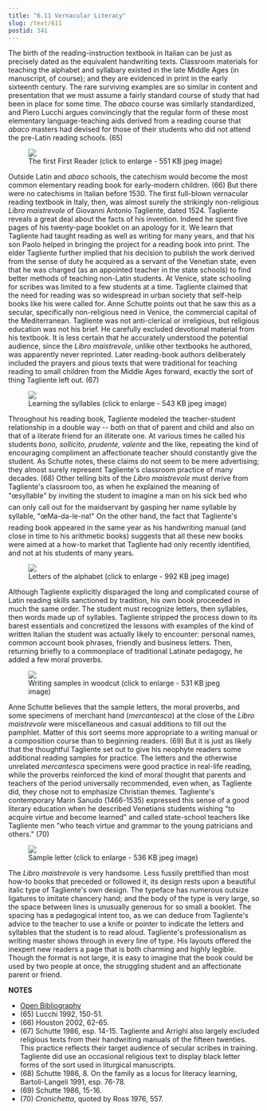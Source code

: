 ```yaml
---
title: "6.11 Vernacular Literacy"
slug: /text/611
postid: 341
---
```

The birth of the reading-instruction textbook in Italian can be just as precisely dated as the equivalent handwriting texts. Classroom materials for teaching the alphabet and syllabary existed in the late Middle Ages (in manuscript, of course); and they are evidenced in print in the early sixteenth century. The rare surviving examples are so similar in content and presentation that we must assume a fairly standard course of study that had been in place for some time. The *abaco* course was similarly standardized, and Piero Lucchi argues convincingly that the regular form of these most elementary language-teaching aids derived from a reading course that *abaco* masters had devised for those of their students who did not attend the pre-Latin reading schools. (65)


<figure class="mkdn-figure">
    <div onClick="createLightbox('/images_full//6.00_Chapter_Six/HFS_019.01.jpg')" data="/images_full/0.00_Introduction/Wing-ZP-535.D175Negrotitle.jpg" class="mkdn-image-link" id="lbimage">
    <img class="mkdn-image" src="/images_full//6.00_Chapter_Six/HFS_019.01.jpg" />
    <figcaption class="mkdn-figcaption">The first First Reader (click to enlarge - 551 KB jpeg image)</figcaption>
    </div>
</figure>

Outside Latin and *abaco* schools, the catechism would become the most common elementary reading book for early-modern children. (66) But there were no catechisms in Italian before 1530. The first full-blown vernacular reading textbook in Italy, then, was almost surely the strikingly non-religious *Libro maistrevole* of Giovanni Antonio Tagliente, dated 1524. Tagliente reveals a great deal about the facts of his invention. Indeed he spent five pages of his twenty-page booklet on an apology for it. We learn that Tagliente had taught reading as well as writing for many years, and that his son Paolo helped in bringing the project for a reading book into print. The elder Tagliente further implied that his decision to publish the work derived from the sense of duty he acquired as a servant of the Venetian state, even that he was charged (as an appointed teacher in the state schools) to find better methods of teaching non-Latin students. At Venice, state schooling for scribes was limited to a few students at a time. Tagliente claimed that the need for reading was so widespread in urban society that self-help books like his were called for. Anne Schutte points out that he saw this as a secular, specifically non-religious need in Venice, the commercial capital of the Mediterranean. Tagliente was not anti-clerical or irreligious, but religious education was not his brief. He carefully excluded devotional material from his textbook. It is less certain that he accurately understood the potential audience, since the *Libro maistrevole*, unlike other textbooks he authored, was apparently never reprinted. Later reading-book authors deliberately included the prayers and pious texts that were traditional for teaching reading to small children from the Middle Ages forward, exactly the sort of thing Tagliente left out. (67)


<figure class="mkdn-figure">
    <div onClick="createLightbox('/images_full//6.00_Chapter_Six/HFS_019.04.jpg')" data="/images_full/0.00_Introduction/Wing-ZP-535.D175Negrotitle.jpg" class="mkdn-image-link" id="lbimage">
    <img class="mkdn-image" src="/images_full//6.00_Chapter_Six/HFS_019.04.jpg" />
    <figcaption class="mkdn-figcaption">Learning the syllables (click to enlarge - 543 KB jpeg image)</figcaption>
    </div>
</figure>

Throughout his reading book, Tagliente modeled the teacher-student relationship in a double way -- both on that of parent and child and also on that of a literate friend for an illiterate one. At various times he called his students *bono, sollicito, prudente, valente* and the like, repeating the kind of encouraging compliment an affectionate teacher should constantly give the student. As Schutte notes, these claims do not seem to be mere advertising; they almost surely represent Tagliente's classroom practice of many decades. (68) Other telling bits of the *Libro maistrevole* must derive from Tagliente's classroom too, as when he explained the meaning of "œsyllable" by inviting the student to imagine a man on his sick bed who can only call out for the maidservant by gasping her name syllable by syllable, "œMa-da-le-na!" On the other hand, the fact that Tagliente's reading book appeared in the same year as his handwriting manual (and close in time to his arithmetic books) suggests that all these new books were aimed at a how-to market that Tagliente had only recently identified, and not at his students of many years.


<figure class="mkdn-figure">
    <div onClick="createLightbox('/images_full//6.00_Chapter_Six/HFS_019.03.jpg')" data="/images_full/0.00_Introduction/Wing-ZP-535.D175Negrotitle.jpg" class="mkdn-image-link" id="lbimage">
    <img class="mkdn-image" src="/images_full//6.00_Chapter_Six/HFS_019.03.jpg" />
    <figcaption class="mkdn-figcaption">Letters of the alphabet (click to enlarge - 992 KB jpeg image)</figcaption>
    </div>
</figure>

Although Tagliente explicitly disparaged the long and complicated course of Latin reading skills sanctioned by tradition, his own book proceeded in much the same order. The student must recognize letters, then syllables, then words made up of syllables. Tagliente stripped the process down to its barest essentials and concretized the lessons with examples of the kind of written Italian the student was actually likely to encounter: personal names, common account book phrases, friendly and business letters. Then, returning briefly to a commonplace of traditional Latinate pedagogy, he added a few moral proverbs.


<figure class="mkdn-figure">
    <div onClick="createLightbox('/images_full//6.00_Chapter_Six/HFS_019.06.jpg')" data="/images_full/0.00_Introduction/Wing-ZP-535.D175Negrotitle.jpg" class="mkdn-image-link" id="lbimage">
    <img class="mkdn-image" src="/images_full//6.00_Chapter_Six/HFS_019.06.jpg" />
    <figcaption class="mkdn-figcaption">Writing samples in woodcut (click to enlarge - 531 KB jpeg image)</figcaption>
    </div>
</figure>

Anne Schutte believes that the sample letters, the moral proverbs, and some specimens of merchant hand (*mercantesca*) at the close of the *Libro maistrevole* were miscellaneous and casual additions to fill out the pamphlet. Matter of this sort seems more appropriate to a writing manual or a composition course than to beginning readers. (69) But it is just as likely that the thoughtful Tagliente set out to give his neophyte readers some additional reading samples for practice. The letters and the otherwise unrelated *mercantesca* specimens were good practice in real-life reading, while the proverbs reinforced the kind of moral thought that parents and teachers of the period universally recommended, even when, as Tagliente did, they chose not to emphasize Christian themes. Tagliente's contemporary Marin Sanudo (1466-1535) expressed this sense of a good literary education when he described Venetians students wishing "to acquire virtue and become learned" and called state-school teachers like Tagliente men "who teach virtue and grammar to the young patricians and others." (70)


<figure class="mkdn-figure">
    <div onClick="createLightbox('/images_full//6.00_Chapter_Six/HFS_019.05.jpg')" data="/images_full/0.00_Introduction/Wing-ZP-535.D175Negrotitle.jpg" class="mkdn-image-link" id="lbimage">
    <img class="mkdn-image" src="/images_full//6.00_Chapter_Six/HFS_019.05.jpg" />
    <figcaption class="mkdn-figcaption">Sample letter (click to enlarge - 536 KB jpeg image)</figcaption>
    </div>
</figure>

The *Libro maistrevole* is very handsome. Less fussily prettified than most how-to books that preceded or followed it, its design rests upon a beautiful italic type of Tagliente's own design. The typeface has numerous outsize ligatures to imitate chancery hand; and the body of the type is very large, so the space between lines is unusually generous for so small a booklet. The spacing has a pedagogical intent too, as we can deduce from Tagliente's advice to the teacher to use a knife or pointer to indicate the letters and syllables that the student is to read aloud. Tagliente's professionalism as writing master shows through in every line of type. His layouts offered the inexpert new readers a page that is both charming and highly legible. Though the format is not large, it is easy to imagine that the book could be used by two people at once, the struggling student and an affectionate parent or friend.

**NOTES**
* [Open Bibliography](/bibliography.pdf)
* (65) Lucchi 1992, 150-51.
* (66) Houston 2002, 62-65.
* (67) Schutte 1986, esp. 14-15. Tagliente and Arrighi also largely excluded religious texts from their handwriting manuals of the fifteen twenties. This practice reflects their target audience of secular scribes in training. Tagliente did use an occasional religious text to display black letter forms of the sort used in liturgical manuscripts.
* (68) Schutte 1986, 8. On the family as a locus for literacy learning, Bartoli-Langeli 1991, esp. 76-78.
* (69) Schutte 1986, 15-16.
* (70) *Cronichetta*, quoted by Ross 1976, 557.
